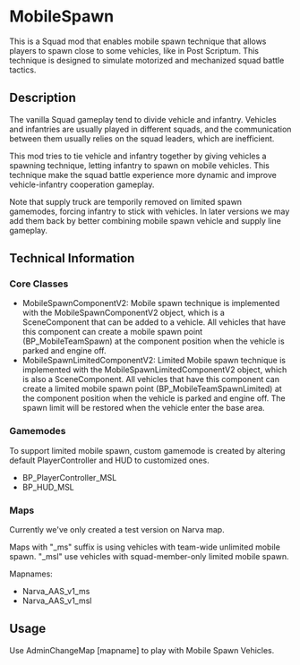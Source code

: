 # MobileSpawn
This is a Squad mod that enables mobile spawn technique that allows players to spawn close to some vehicles, like in Post Scriptum. This technique is designed to simulate motorized and mechanized squad battle tactics. 

## Description

The vanilla Squad gameplay tend to divide vehicle and infantry. Vehicles and infantries are usually played in different squads, and the communication between them usually relies on the squad leaders, which are inefficient. 

This mod tries to tie vehicle and infantry together by giving vehicles a spawning technique, letting infantry to spawn on mobile vehicles. This technique make the squad battle experience more dynamic and improve vehicle-infantry cooperation gameplay.

Note that supply truck are temporily removed on limited spawn gamemodes, forcing infantry to stick with vehicles. In later versions we may add them back by better combining mobile spawn vehicle and supply line gameplay.

## Technical Information

### Core Classes

- MobileSpawnComponentV2: Mobile spawn technique is implemented with the MobileSpawnComponentV2 object, which is a SceneComponent that can be added to a vehicle. All vehicles that have this component can create a mobile spawn point (BP_MobileTeamSpawn) at the component position when the vehicle is parked and engine off.
- MobileSpawnLimitedComponentV2: Limited Mobile spawn technique is implemented with the MobileSpawnLimitedComponentV2 object, which is also a SceneComponent. All vehicles that have this component can create a limited mobile spawn point (BP_MobileTeamSpawnLimited) at the component position when the vehicle is parked and engine off. The spawn limit will be restored when the vehicle enter the base area.

### Gamemodes
To support limited mobile spawn, custom gamemode is created by altering default PlayerController and HUD to customized ones.

- BP_PlayerController_MSL
- BP_HUD_MSL


### Maps
Currently we've only created a test version on Narva map. 

Maps with "_ms" suffix is using vehicles with team-wide unlimited mobile spawn. "_msl" use vehicles with squad-member-only limited mobile spawn.

Mapnames:
- Narva_AAS_v1_ms
- Narva_AAS_v1_msl

## Usage
Use AdminChangeMap [mapname] to play with Mobile Spawn Vehicles.
